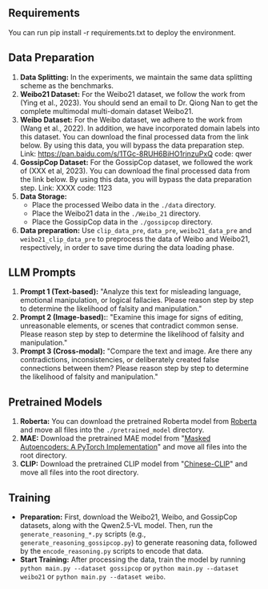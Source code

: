 ## Requirements
You can run pip install -r requirements.txt to deploy the environment.
## Data Preparation
1.  **Data Splitting:** In the experiments, we maintain the same data splitting scheme as the benchmarks.
2.  **Weibo21 Dataset:** For the Weibo21 dataset, we follow the work from (Ying et al., 2023). You should send an email to Dr. Qiong Nan to get the complete multimodal multi-domain dataset Weibo21.
3.  **Weibo Dataset:** For the Weibo dataset, we adhere to the work from (Wang et al., 2022). In addition, we have incorporated domain labels into this dataset. You can download the final processed data from the link below. By using this data, you will bypass the data preparation step. Link: https://pan.baidu.com/s/1TGc-8RUH6BiHO1rjnzuPxQ code: qwer
4.  **GossipCop Dataset:** For the GossipCop dataset, we followed the work of (XXX et al, 2023). You can download the final processed data from the link below. By using this data, you will bypass the data preparation step. Link: XXXX code: 1123
4.  **Data Storage:**
    * Place the processed Weibo data in the `./data` directory.
    * Place the Weibo21 data in the `./Weibo_21` directory.
    * Place the GossipCop data in the `./gossipcop` directory.
5.  **Data preparation:** Use `clip_data_pre`, `data_pre`, `weibo21_data_pre` and `weibo21_clip_data_pre` to preprocess the data of Weibo and Weibo21, respectively, in order to save time during the data loading phase.

## LLM Prompts
1.  **Prompt 1 (Text-based):** "Analyze this text for misleading language, emotional manipulation, or logical fallacies. Please reason step by step to determine the likelihood of falsity and manipulation."
2.  **Prompt 2 (Image-based):**: "Examine this image for signs of editing, unreasonable elements, or scenes that contradict common sense. Please reason step by step to determine the likelihood of falsity and manipulation."
3.  **Prompt 3 (Cross-modal):** "Compare the text and image. Are there any contradictions, inconsistencies, or deliberately created false connections between them? Please reason step by step to determine the likelihood of falsity and manipulation."
   
## Pretrained Models

1.  **Roberta:** You can download the pretrained Roberta model from [Roberta](<link-to-roberta>) and move all files into the `./pretrained_model` directory.
2.  **MAE:** Download the pretrained MAE model from "[Masked Autoencoders: A PyTorch Implementation](<link-to-mae>)" and move all files into the root directory.
3.  **CLIP:** Download the pretrained CLIP model from "[Chinese-CLIP](<link-to-clip>)" and move all files into the root directory.

## Training
* **Preparation:** First, download the Weibo21, Weibo, and GossipCop datasets, along with the Qwen2.5-VL model. Then, run the `generate_reasoning_*.py` scripts (e.g., `generate_reasoning_gossipcop.py`) to generate reasoning data, followed by the `encode_reasoning.py` scripts to encode that data.
* **Start Training:** After processing the data, train the model by running `python main.py --dataset gossipcop` or `python main.py --dataset weibo21` or `python main.py --dataset weibo`.

